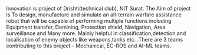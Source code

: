 Innovation is project of Drishti(technical club), NIT Surat. The Aim of project is To design, manufacture and simulate an all-terrain warfare assistance
robot that will be capable of performing multiple functions including Equipment transfer, Demining, Protection shield, Navigation, Area
surveillance and Many more. Mainly helpful in classification,detection and localisation of enemy objects like weapons,tanks etc. .There are 3 teams contributing to this project - Mechanical, EC-ROS and AI-ML teams.
